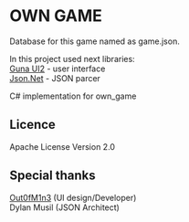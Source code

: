 # OWN GAME

Database for this game named as game.json.

In this project used next libraries:
<br />
[Guna UI2](https://gunaui.com/) - user interface
<br />
[Json.Net](https://www.newtonsoft.com/json) - JSON parcer


C# implementation for own_game
<br />
## Licence
Apache License
Version 2.0
## Special thanks

[Out0fM1n3](https://github.com/Out0fM1n3) (UI design/Developer)<br />
Dylan Musil (JSON Architect)
